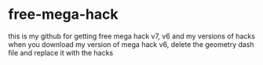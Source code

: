 # free-mega-hack
this is my github for getting free mega hack v7, v6 and my versions of hacks
when you download my version of mega hack v6, delete the geometry dash file and replace it with the hacks
